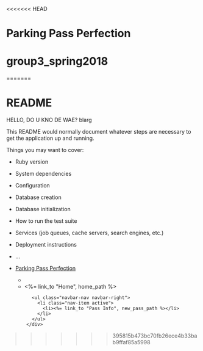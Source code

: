 <<<<<<< HEAD
# Parking Pass Perfection
# group3_spring2018


=======
# README

HELLO, DO U KNO DE WAE?
blarg

This README would normally document whatever steps are necessary to get the
application up and running.

Things you may want to cover:

* Ruby version

* System dependencies

* Configuration

* Database creation

* Database initialization

* How to run the test suite

* Services (job queues, cache servers, search engines, etc.)

* Deployment instructions

* ...
* 
  <nav class="navbar navbar-expand-md navbar-dark bg-dark fixed-top">
    <a class="navbar-brand" href="#">Parking Pass Perfection</a>
    <div class="container">
      <div class="collapse navbar-collapse" id="navbar">
            <ul class="navbar-nav mr-auto">
              <li class="nav-item active">
                <li><%= link_to "Home", home_path %></li>
              </li>
            </ul>
              
            <ul class="navbar-nav navbar-right">
              <li class="nav-item active">
                <li><%= link_to "Pass Info", new_pass_path %></li>
              </li>
            </ul>
          </div>
          
    </div>
  </nav>
>>>>>>> 395815b473bc70fb26ece4b33bab9ffaf85a5998
